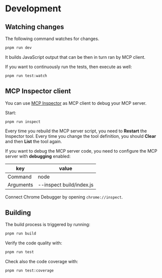 # Development

## Watching changes

The following command watches for changes.

```sh
pnpm run dev
```

It builds JavaScript output that can be then in turn ran by MCP client.

If you want to continuously run the tests, then execute as well:

```sh
pnpm run test:watch
```

## MCP Inspector client

You can use [MCP Inspector](https://modelcontextprotocol.io/docs/tools/inspector) as MCP client to debug your MCP server.

Start:

```sh
pnpm run inspect
```

Every time you rebuild the MCP server script, you need to **Restart** the Inspector tool.
Every time you change the tool definition, you should **Clear** and then **List** the tool again.

If you want to debug the MCP server code, you need to configure the MCP server with **debugging** enabled:

| key | value |
| --- | --- |
| Command | node |
| Arguments | --inspect build/index.js |

Connect Chrome Debugger by opening `chrome://inspect`.

## Building

The build process is triggered by running:

```sh
pnpm run build
```

Verify the code quality with:

```sh
pnpm run test
```

Check also the code coverage with:

```sh
pnpm run test:coverage
```
